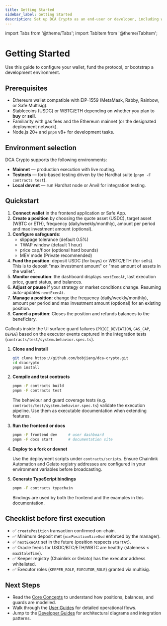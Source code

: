 ```yaml
---
title: Getting Started
sidebar_label: Getting Started
description: Set up DCA Crypto as an end-user or developer, including wallet requirements, environment configuration, and first-time deployment steps.
---
```


import Tabs from '@theme/Tabs';
import TabItem from '@theme/TabItem';

# Getting Started

Use this guide to configure your wallet, fund the protocol, or bootstrap a development environment.

## Prerequisites

- Ethereum wallet compatible with EIP-1559 (MetaMask, Rabby, Rainbow, or Safe Multisig).  
- Stablecoins (USDC) or WBTC/ETH depending on whether you plan to **buy** or **sell**.
- Familiarity with gas fees and the Ethereum mainnet (or the designated deployment network).
- Node.js 20+ and `pnpm` v8+ for development tasks.

## Environment selection

DCA Crypto supports the following environments:

- **Mainnet** — production execution with live routing.  
- **Testnets** — fork-based testing driven by the Hardhat suite (`pnpm -F contracts test`).  
- **Local devnet** — run Hardhat node or Anvil for integration testing.

## Quickstart

<Tabs groupId="audience">
  <TabItem value="user" label="End-Users">

1. **Connect wallet** in the frontend application or Safe App.  
2. **Create a position** by choosing the quote asset (USDC), target asset (WBTC or ETH), frequency (daily/weekly/monthly), amount per period and max investment amount (optional).  
3. **Configure safeguards**:  
   - slippage tolerance (default 0.5%)  
   - TWAP window (default 1 hour)  
   - price cap/floor (optional hard bounds)  
   - MEV mode (Private recommended)  
4. **Fund the position**: deposit USDC (for buys) or WBTC/ETH (for sells). This is to deposit "max investment amount" or "max amount of assets in the wallet". 
5. **Monitor execution**: the dashboard displays `nextExecAt`, last execution price, guard status, and balances.  
6. **Adjust or pause** if your strategy or market conditions change. Resuming auto-updates `nextExecAt`.
7. **Manage a position**: change the frequency (daily/weekly/monthly), amount per period and max investment amount (optional) for an existing position.
8. **Cancel a position**: Closes the position and refunds balances to the beneficiary.

Callouts inside the UI surface guard failures (`PRICE_DEVIATION`, `GAS_CAP`, `DEPEG`) based on the executor events captured in the integration tests (`contracts/test/system.behavior.spec.ts`).

  </TabItem>
  <TabItem value="developer" label="Developers">

1. **Clone and install**

   ```bash
   git clone https://github.com/bobjiang/dca-crypto.git
   cd dcacrypto
   pnpm install
   ```

2. **Compile and test contracts**

   ```bash
   pnpm -F contracts build
   pnpm -F contracts test
   ```

   The behaviour and guard coverage tests (e.g. `contracts/test/system.behavior.spec.ts`) validate the execution pipeline. Use them as executable documentation when extending features.

3. **Run the frontend or docs**

   ```bash
   pnpm -F frontend dev     # user dashboard
   pnpm -F docs start       # documentation site
   ```

4. **Deploy to a fork or devnet**

   Use the deployment scripts under `contracts/scripts`. Ensure Chainlink Automation and Gelato registry addresses are configured in your environment variables before broadcasting.

5. **Generate TypeScript bindings**

   ```bash
   pnpm -F contracts typechain
   ```

   Bindings are used by both the frontend and the examples in this documentation.

  </TabItem>
</Tabs>

## Checklist before first execution

- ✅ `createPosition` transaction confirmed on-chain.  
- ✅ Minimum deposit met (`minPositionSizeUsd` enforced by the manager).  
- ✅ `nextExecAt` set in the future (position respects `startAt`).  
- ✅ Oracle feeds for USDC/BTC/ETH/WBTC are healthy (staleness < `maxStaleTime`).  
- ✅ Keeper registry (Chainlink or Gelato) has the executor address whitelisted.  
- ✅ Executor roles (`KEEPER_ROLE`, `EXECUTOR_ROLE`) granted via multisig.

## Next Steps

- Read the [Core Concepts](../core-concepts/positions.md) to understand how positions, balances, and guards are modelled.
- Walk through the [User Guides](../user-guides/create-position.md) for detailed operational flows.
- Jump to the [Developer Guides](../developer/architecture.md) for architectural diagrams and integration patterns.
